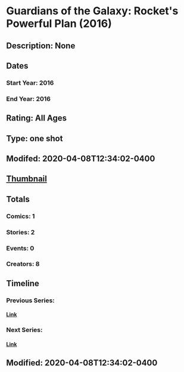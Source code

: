 # Guardians of the Galaxy: Rocket's Powerful Plan (2016)
## Description: None
## Dates
### Start Year: 2016
### End Year: 2016
## Rating: All Ages
## Type: one shot
## Modifed: 2020-04-08T12:34:02-0400
## [Thumbnail](http://i.annihil.us/u/prod/marvel/i/mg/f/b0/56abda994ae7d.jpg)
## Totals
### Comics: 1
### Stories: 2
### Events: 0
### Creators: 8
## Timeline
### Previous Series: 
#### [Link]()
### Next Series: 
#### [Link]()
## Modified: 2020-04-08T12:34:02-0400